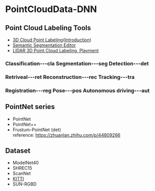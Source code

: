 # PointCloudData-DNN

## Point Cloud Labeling Tools
* [3D Cloud Point Labeling](https://3d.supervise.ly)([Introduction](https://medium.com/deep-systems/releasing-first-online-3d-point-cloud-labeling-tool-in-supervisely-4faca42b5d6e))
* [Semantic Segmentation Editor](https://github.com/Hitachi-Automotive-And-Industry-Lab/semantic-segmentation-editor)
* [LIDAR 3D Point Cloud Labeling, Playment](https://playment.io/3D-point-cloud/)

### Classification---cla  Segmentation---seg  Detection---det
### Retriveal---ret  Reconstruction---rec  Tracking---tra
### Registration---reg Pose---pos  Autonomous driving---aut

## PointNet series
* PointNet
* PointNet++
* Frustum-PointNet (det)
<br> reference: https://zhuanlan.zhihu.com/p/44809266 

## Dataset
* ModelNet40
* SHREC15
* ScanNet
* [KITTI](http://www.cvlibs.net/datasets/kitti/index.php)
* SUN-RGBD
